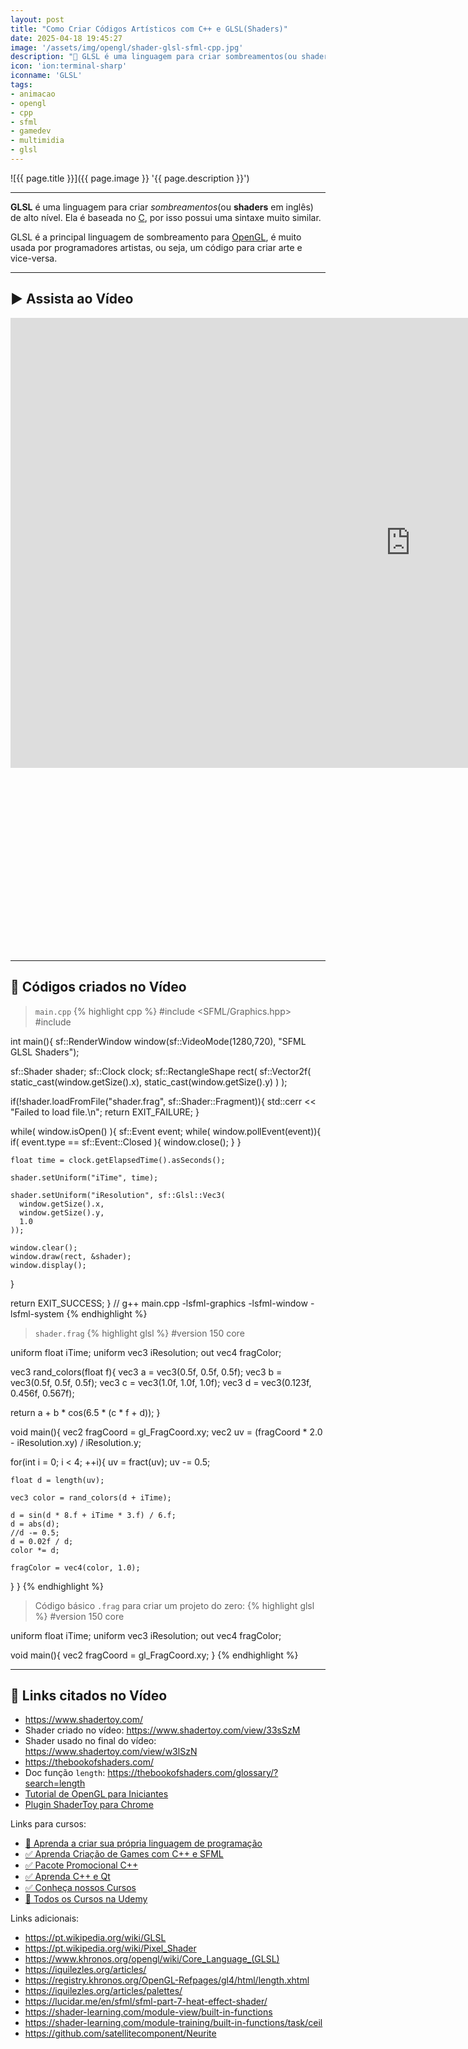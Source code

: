 ```yaml
---
layout: post
title: "Como Criar Códigos Artísticos com C++ e GLSL(Shaders)"
date: 2025-04-18 19:45:27
image: '/assets/img/opengl/shader-glsl-sfml-cpp.jpg'
description: "🚀 GLSL é uma linguagem para criar sombreamentos(ou shaders em inglês) de alto nível. Ela é baseada no C, por isso possui uma sintaxe muito similar."
icon: 'ion:terminal-sharp'
iconname: 'GLSL'
tags:
- animacao
- opengl
- cpp
- sfml
- gamedev
- multimidia
- glsl
---
```


![{{ page.title }}]({{ page.image }} '{{ page.description }}')

---

**GLSL** é uma linguagem para criar *sombreamentos*(ou **shaders** em inglês) de alto nível. Ela é baseada no [C](https://terminalroot.com.br/tags#linguagemc), por isso possui uma sintaxe muito similar.

GLSL é a principal linguagem de sombreamento para [OpenGL](https://terminalroot.com.br/tags#opengl), é muito usada por programadores artistas, ou seja, um código para criar arte e vice-versa.

---

## ▶️ Assista ao Vídeo

<iframe width="1280" height="720" src="https://www.youtube.com/embed/OIdxsFEYAgY" title="Como Criar Códigos Artísticos com C++ e GLSL(Shaders)" frameborder="0" allow="accelerometer; autoplay; clipboard-write; encrypted-media; gyroscope; picture-in-picture" allowfullscreen></iframe>


<!-- SQUARE - GAMES ROOT -->
<script async src="//pagead2.googlesyndication.com/pagead/js/adsbygoogle.js"></script>
<ins class="adsbygoogle"
style="display:inline-block;width:336px;height:280px"
data-ad-client="ca-pub-2838251107855362"
data-ad-slot="5351066970"></ins>
<script>
(adsbygoogle = window.adsbygoogle || []).push({});
</script>

---

## 👀 Códigos criados no Vídeo
> `main.cpp`
{% highlight cpp %}
#include <SFML/Graphics.hpp>
#include <iostream>

int main(){
  sf::RenderWindow window(sf::VideoMode(1280,720), "SFML GLSL Shaders"); 

  sf::Shader shader;
  sf::Clock clock;
  sf::RectangleShape rect(
    sf::Vector2f(
      static_cast<float>(window.getSize().x),
      static_cast<float>(window.getSize().y)
    )
  );

  if(!shader.loadFromFile("shader.frag", sf::Shader::Fragment)){
    std::cerr << "Failed to load file.\n";
    return EXIT_FAILURE;
  }

  while( window.isOpen() ){
    sf::Event event;
    while( window.pollEvent(event)){
      if( event.type == sf::Event::Closed ){
        window.close();
      }
    }

    float time = clock.getElapsedTime().asSeconds();

    shader.setUniform("iTime", time);

    shader.setUniform("iResolution", sf::Glsl::Vec3(
      window.getSize().x, 
      window.getSize().y, 
      1.0
    ));

    window.clear();
    window.draw(rect, &shader);
    window.display();
  }

  return EXIT_SUCCESS;
}
// g++ main.cpp -lsfml-graphics -lsfml-window -lsfml-system
{% endhighlight %}

> `shader.frag`
{% highlight glsl %}
#version 150 core

uniform float iTime;
uniform vec3 iResolution;
out vec4 fragColor;

vec3 rand_colors(float f){
  vec3 a = vec3(0.5f, 0.5f, 0.5f);
  vec3 b = vec3(0.5f, 0.5f, 0.5f);
  vec3 c = vec3(1.0f, 1.0f, 1.0f);
  vec3 d = vec3(0.123f, 0.456f, 0.567f);

  return a + b * cos(6.5 * (c * f + d));
}

void main(){
  vec2 fragCoord = gl_FragCoord.xy;
  vec2 uv = (fragCoord * 2.0 - iResolution.xy) / iResolution.y;

  for(int i = 0;  i < 4; ++i){
    uv = fract(uv);
    uv -= 0.5;

    float d = length(uv);

    vec3 color = rand_colors(d + iTime);

    d = sin(d * 8.f + iTime * 3.f) / 6.f;
    d = abs(d);
    //d -= 0.5;
    d = 0.02f / d;
    color *= d;

    fragColor = vec4(color, 1.0);
  }
}
{% endhighlight %}

> Código básico `.frag` para criar um projeto do zero:
{% highlight glsl %}
#version 150 core

uniform float iTime;
uniform vec3 iResolution;
out vec4 fragColor;

void main(){
  vec2 fragCoord = gl_FragCoord.xy;
}
{% endhighlight %}

---


## 🔗 Links citados no Vídeo
+ <https://www.shadertoy.com/>
+ Shader criado no vídeo: <https://www.shadertoy.com/view/33sSzM>
+ Shader usado no final do vídeo: <https://www.shadertoy.com/view/w3lSzN>
+ <https://thebookofshaders.com/>
+ Doc função `length`: <https://thebookofshaders.com/glossary/?search=length>
+ [Tutorial de OpenGL para Iniciantes](https://terminalroot.com.br/2024/02/tutorial-de-opengl-para-iniciantes.html)
+ [Plugin ShaderToy para Chrome](https://chromewebstore.google.com/detail/shadertoy-unofficial-plug/ohicbclhdmkhoabobgppffepcopomhgl?pli=1)

Links para cursos:
+ [👑 Aprenda a criar sua própria linguagem de programação](https://terminalroot.com.br/mylang)
+ [✅ Aprenda Criação de Games com C++ e SFML](https://terminalroot.com.br/games)
+ [✅ Pacote Promocional C++](https://terminalroot.com.br/promo)
+ [✅ Aprenda C++ e Qt](https://terminalroot.com.br/cpp)
+ [✅ Conheça nossos Cursos](https://bit.ly/CursosTerminalRoot)
+ [🎁 Todos os Cursos na Udemy](https://bit.ly/UdemyTerminalRoot)

Links adicionais:
+ <https://pt.wikipedia.org/wiki/GLSL>
+ <https://pt.wikipedia.org/wiki/Pixel_Shader>
+ <https://www.khronos.org/opengl/wiki/Core_Language_(GLSL)>
+ <https://iquilezles.org/articles/>
+ <https://registry.khronos.org/OpenGL-Refpages/gl4/html/length.xhtml>
+ <https://iquilezles.org/articles/palettes/>
+ <https://lucidar.me/en/sfml/sfml-part-7-heat-effect-shader/>
+ <https://shader-learning.com/module-view/built-in-functions>
+ <https://shader-learning.com/module-training/built-in-functions/task/ceil>
+ <https://github.com/satellitecomponent/Neurite>

